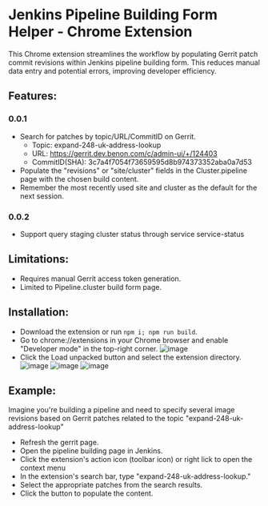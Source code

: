 # Jenkins Pipeline Building Form Helper - Chrome Extension

This Chrome extension streamlines the workflow by populating Gerrit patch commit revisions within Jenkins pipeline building form. 
This reduces manual data entry and potential errors, improving developer efficiency.

## Features:

### 0.0.1
- Search for patches by topic/URL/CommitID on Gerrit.
  - Topic: expand-248-uk-address-lookup
  - URL: https://gerrit.dev.benon.com/c/admin-ui/+/124403
  - CommitID(SHA): 3c7a4f7054f73659595d8b974373352aba0a7d53
- Populate the "revisions" or "site/cluster" fields in the Cluster.pipeline page with the chosen build content.
- Remember the most recently used site and cluster as the default for the next session.

### 0.0.2
- Support query staging cluster status through service service-status

## Limitations:

- Requires manual Gerrit access token generation.
- Limited to Pipeline.cluster build form page.

## Installation:

- Download the extension or run `npm i; npm run build`.
- Go to chrome://extensions in your Chrome browser and enable "Developer mode" in the top-right corner.
![image](https://github.com/natezhengbne/staging-building-helper/assets/34373238/75136843-aa55-4459-a5a4-5ac647b7c028)
- Click the Load unpacked button and select the extension directory.
![image](https://github.com/natezhengbne/staging-building-helper/assets/34373238/b83c4bd5-cc6f-457d-948a-b98010466d34)
![image](https://github.com/natezhengbne/staging-building-helper/assets/34373238/fa54290c-7368-4bfd-9fe6-3b2dccd9280e)
![image](https://github.com/natezhengbne/staging-building-helper/assets/34373238/1ad601c2-f7db-4b51-9e89-cf3078b8c59f)

## Example:

Imagine you're building a pipeline and need to specify several image revisions based on Gerrit patches related to the topic "expand-248-uk-address-lookup"

- Refresh the gerrit page.
- Open the pipeline building page in Jenkins.
- Click the extension's action icon (toolbar icon) or right lick to open the context menu
- In the extension's search bar, type "expand-248-uk-address-lookup."
- Select the appropriate patches from the search results.
- Click the button to populate the content.
